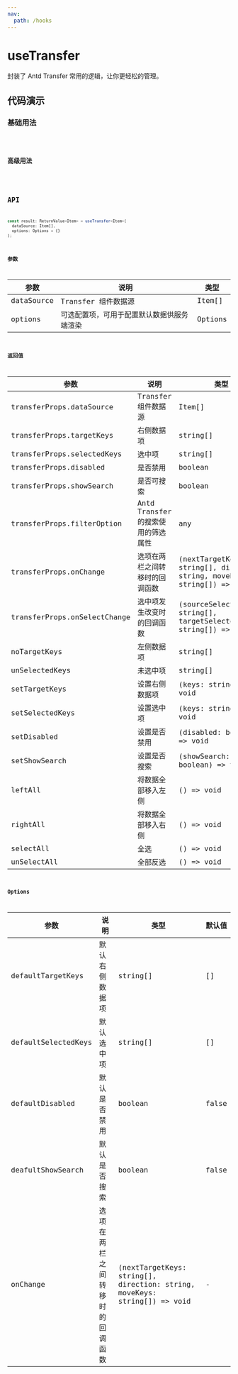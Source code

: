 ```yaml
---
nav:
  path: /hooks
---
```


# useTransfer

封装了 Antd Transfer 常用的逻辑，让你更轻松的管理。

## 代码演示

### 基础用法

<code src="./demo/demo1.tsx" />

### 高级用法

<code src="./demo/demo2.tsx" />

## API

```typescript
const result: ReturnValue<Item> = useTransfer<Item>(
  dataSource: Item[],
  options: Options = {}
);
```

### 参数

| 参数       | 说明                                       | 类型    |
| ---------- | ------------------------------------------ | ------- |
| dataSource | Transfer 组件数据源                        | Item[]  |
| options    | 可选配置项，可用于配置默认数据供服务端渲染 | Options |

### 返回值

| 参数                         | 说明                               | 类型                                                                      |
| ---------------------------- | ---------------------------------- | ------------------------------------------------------------------------- |
| transferProps.dataSource     | Transfer 组件数据源                | Item[]                                                                    |
| transferProps.targetKeys     | 右侧数据项                         | string[]                                                                  |
| transferProps.selectedKeys   | 选中项                             | string[]                                                                  |
| transferProps.disabled       | 是否禁用                           | boolean                                                                   |
| transferProps.showSearch     | 是否可搜索                         | boolean                                                                   |
| transferProps.filterOption   | Antd Transfer 的搜索使用的筛选属性 | any                                                                       |
| transferProps.onChange       | 选项在两栏之间转移时的回调函数     | (nextTargetKeys: string[], direction: string, moveKeys: string[]) => void |
| transferProps.onSelectChange | 选中项发生改变时的回调函数         | (sourceSelectedKeys: string[], targetSelectedKeys: string[]) => void      |
| noTargetKeys                 | 左侧数据项                         | string[]                                                                  |
| unSelectedKeys               | 未选中项                           | string[]                                                                  |
| setTargetKeys                | 设置右侧数据项                     | (keys: string[]) => void                                                  |
| setSelectedKeys              | 设置选中项                         | (keys: string[]) => void                                                  |
| setDisabled                  | 设置是否禁用                       | (disabled: boolean) => void                                               |
| setShowSearch                | 设置是否搜索                       | (showSearch: boolean) => void                                             |
| leftAll                      | 将数据全部移入左侧                 | () => void                                                                |
| rightAll                     | 将数据全部移入右侧                 | () => void                                                                |
| selectAll                    | 全选                               | () => void                                                                |
| unSelectAll                  | 全部反选                           | () => void                                                                |

### Options

| 参数                | 说明                           | 类型                                                                      | 默认值 |
| ------------------- | ------------------------------ | ------------------------------------------------------------------------- | ------ |
| defaultTargetKeys   | 默认右侧数据项                 | string[]                                                                  | []     |
| defaultSelectedKeys | 默认选中项                     | string[]                                                                  | []     |
| defaultDisabled     | 默认是否禁用                   | boolean                                                                   | false  |
| deafultShowSearch   | 默认是否搜索                   | boolean                                                                   | false  |
| onChange            | 选项在两栏之间转移时的回调函数 | (nextTargetKeys: string[], direction: string, moveKeys: string[]) => void | -      |
